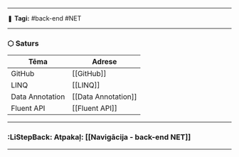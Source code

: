 ___

❚ **Tagi:** #back-end #NET 

---
### ⬡ Saturs

| Tēma            | Adrese              |
| --------------- | ------------------- |
| GitHub          | [[GitHub]]          |
| LINQ            | [[LINQ]]            |
| Data Annotation | [[Data Annotation]] |
| Fluent API      | [[Fluent API]]      |

---
### :LiStepBack: Atpakaļ: [[Navigācija - back-end NET]]
___